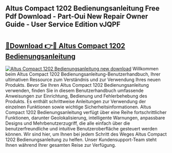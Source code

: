 ## Altus Compact 1202 Bedienungsanleitung Free Pdf Download - Part-Oui New Repair Owner Guide - User Service Edition vJQPF

# <h2><a href="http://df4qte9.blite.top/?on=Altus+Compact+1202+Bedienungsanleitung">🔗Download 👉🔴 Altus Compact 1202 Bedienungsanleitung</a></h2>

[![Altus Compact 1202 Bedienungsanleitung new download](https://i.imgur.com/lujVjoI.png)](http://df4qte9.blite.top/?on=Altus+Compact+1202+Bedienungsanleitung)
Willkommen beim Altus Compact 1202 Bedienungsanleitung-Benutzerhandbuch, Ihrer ultimativen Ressource zum Verständnis und zur Verwendung Ihres neuen Produkts. Bevor Sie Ihren Altus Compact 1202 Bedienungsanleitung verwenden, finden Sie in diesem Benutzerhandbuch umfassende Anweisungen zur Einrichtung, Bedienung und Fehlerbehebung des Produkts. Es enthält schrittweise Anleitungen zur Verwendung der einzelnen Funktionen sowie wichtige Sicherheitsinformationen. Altus Compact 1202 Bedienungsanleitung verfügt über eine Reihe fortschrittlicher Funktionen, darunter Geolokalisierung, intelligente Warnungen, anpassbare Designs und Mehrbenutzerzugriff, die alle einfach über die benutzerfreundliche und intuitive Benutzeroberfläche gesteuert werden können. Wir sind hier, um Ihnen bei jedem Schritt des Weges Altus Compact 1202 Bedienungsanleitung zu helfen. Unser Kundensupport-Team steht Ihnen während Ihrer gesamten Reise zur Verfügung.
